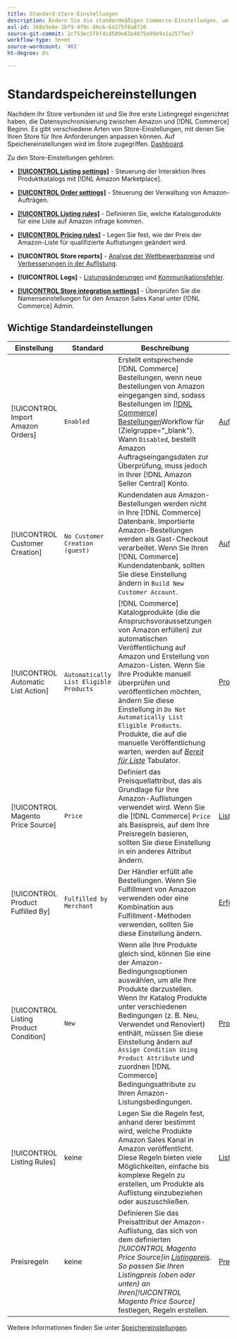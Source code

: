 ```yaml
---
title: Standard-Store-Einstellungen
description: Ändern Sie die standardmäßigen Commerce-Einstellungen, um den Amazon-Sales Channel für Ihren Store anzupassen.
exl-id: 368e5e8e-2bf9-4f9c-86c6-6d375f8a8720
source-git-commit: 2c753ec5f6f4cd509e61b4875e09e9a1a2577ee7
workflow-type: tm+mt
source-wordcount: '461'
ht-degree: 0%

---
```


# Standardspeichereinstellungen

Nachdem Ihr Store verbunden ist und Sie Ihre erste Listingregel eingerichtet haben, die Datensynchronisierung zwischen Amazon und [!DNL Commerce] Beginn. Es gibt verschiedene Arten von Store-Einstellungen, mit denen Sie Ihren Store für Ihre Anforderungen anpassen können. Auf Speichereinstellungen wird im Store zugegriffen. [Dashboard](./amazon-store-dashboard.md).

Zu den Store-Einstellungen gehören:

- [**[!UICONTROL Listing settings]**](./listing-settings.md) - Steuerung der Interaktion Ihres Produktkatalogs mit [!DNL Amazon Marketplace].

- [**[!UICONTROL Order settings]**](./order-settings.md) - Steuerung der Verwaltung von Amazon-Aufträgen.

- [**[!UICONTROL Listing rules]**](./listing-rules.md) - Definieren Sie, welche Katalogprodukte für eine Liste auf Amazon infrage kommen.

- [**[!UICONTROL Pricing rules]**](./pricing-products.md) - Legen Sie fest, wie der Preis der Amazon-Liste für qualifizierte Auflistungen geändert wird.

- **[!UICONTROL Store reports]** - [Analyse der Wettbewerbspreise](./competitive-price-analysis.md) und [Verbesserungen in der Auflistung](./listing-improvements.md).

- **[!UICONTROL Logs]** - [Listungsänderungen](./listing-changes-log.md) und [Kommunikationsfehler](./communication-errors-log.md).

- [**[!UICONTROL Store integration settings]**](./store-integration-settings.md) - Überprüfen Sie die Namenseinstellungen für den Amazon Sales Kanal unter [!DNL Commerce] Admin.

## Wichtige Standardeinstellungen

| Einstellung | Standard | Beschreibung | Standort |
|--- |--- |--- |--- |
| [!UICONTROL Import Amazon Orders] | `Enabled` | Erstellt entsprechende [!DNL Commerce] Bestellungen, wenn neue Bestellungen von Amazon eingegangen sind, sodass Bestellungen im [[!DNL Commerce] Bestellungen](https://docs.magento.com/user-guide/sales/orders.html)Workflow für {Zielgruppe=&quot;_blank&quot;}. Wann `Disabled`, bestellt Amazon Auftragseingangsdaten zur Überprüfung, muss jedoch in Ihrer [!DNL Amazon Seller Central] Konto. | [Auftragseinstellungen](./order-settings.md) |
| [!UICONTROL Customer Creation] | `No Customer Creation (guest)` | Kundendaten aus Amazon-Bestellungen werden nicht in Ihre [!DNL Commerce] Datenbank. Importierte Amazon-Bestellungen werden als Gast-Checkout verarbeitet. Wenn Sie Ihren [!DNL Commerce] Kundendatenbank, sollten Sie diese Einstellung ändern in `Build New Customer Account`. | [Auftragseinstellungen](./order-settings.md) |
| [!UICONTROL Automatic List Action] | `Automatically List Eligible Products` | [!DNL Commerce] Katalogprodukte (die die Anspruchsvoraussetzungen von Amazon erfüllen) zur automatischen Veröffentlichung auf Amazon und Erstellung von Amazon-Listen. Wenn Sie Ihre Produkte manuell überprüfen und veröffentlichen möchten, ändern Sie diese Einstellung in `Do Not Automatically List Eligible Products`. Produkte, die auf die manuelle Veröffentlichung warten, werden auf [_Bereit für Liste_](./ready-to-list.md) Tabulator. | [Produktlistungsaktionen](./product-listing-actions.md) |
| [!UICONTROL Magento Price Source] | `Price` | Definiert das Preisquellattribut, das als Grundlage für Ihre Amazon-Auflistungen verwendet wird. Wenn Sie die [!DNL Commerce] `Price` als Basispreis, auf dem Ihre Preisregeln basieren, sollten Sie diese Einstellung in ein anderes Attribut ändern. | [Listingpreis](./listing-price.md) |
| [!UICONTROL Product Fulfilled By] | `Fulfilled by Merchant` | Der Händler erfüllt alle Bestellungen. Wenn Sie Fulfillment von Amazon verwenden oder eine Kombination aus Fulfillment-Methoden verwenden, sollten Sie diese Einstellung ändern. | [Erfüllt von](./listing-price.md) |
| [!UICONTROL Listing Product Condition] | `New` | Wenn alle Ihre Produkte gleich sind, können Sie eine der Amazon-Bedingungsoptionen auswählen, um alle Ihre Produkte darzustellen. Wenn Ihr Katalog Produkte unter verschiedenen Bedingungen (z. B. Neu, Verwendet und Renoviert) enthält, müssen Sie diese Einstellung ändern auf `Assign Condition Using Product Attribute` und zuordnen [!DNL Commerce] Bedingungsattribute zu Ihren Amazon-Listungsbedingungen. | [Produktauflistungsbedingung](./product-listing-condition.md) |
| [!UICONTROL Listing Rules] | keine | Legen Sie die Regeln fest, anhand derer bestimmt wird, welche Produkte Amazon Sales Kanal in Amazon veröffentlicht. Diese Regeln bieten viele Möglichkeiten, einfache bis komplexe Regeln zu erstellen, um Produkte als Auflistung einzubeziehen oder auszuschließen. | [Listungsregeln](./listing-rules.md) |
| Preisregeln | keine | Definieren Sie das Preisattribut der Amazon-Auflistung, das sich von dem definierten _[!UICONTROL Magento Price Source]_in [Listingpreis](./listing-price.md). So passen Sie Ihren Listingpreis (oben oder unten) an Ihren_[!UICONTROL Magento Price Source]_ festlegen, Regeln erstellen. | [Preisregeln](./pricing-products.md) |

Weitere Informationen finden Sie unter [Speichereinstellungen](./ob-store-review.md).
